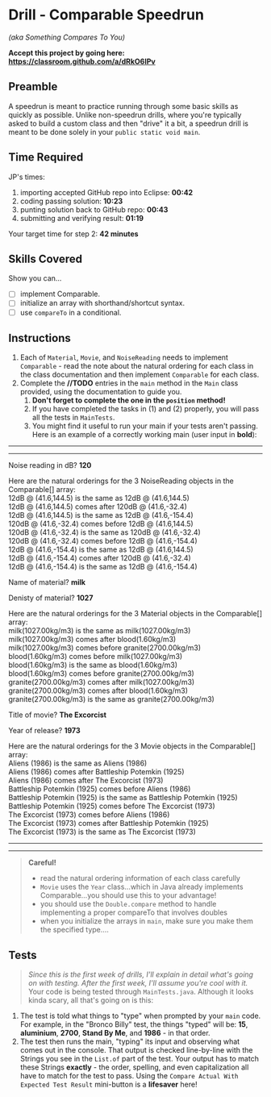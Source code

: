 # Drill - Comparable Speedrun

_(aka Something Compares To You)_

**Accept this project by going here: https://classroom.github.com/a/dRkO6lPv**

## Preamble

A speedrun is meant to practice running through some basic skills as quickly as possible. Unlike non-speedrun drills, where you're typically asked to build a custom class and then "drive" it a bit, a speedrun drill is meant to be done solely in your `public static void main`.

## Time Required

JP's times:

1. importing accepted GitHub repo into Eclipse: **00:42**
2. coding passing solution: **10:23**
3. punting solution back to GitHub repo: **00:43**
4. submitting and verifying result: **01:19**

Your target time for step 2: **42 minutes**

## Skills Covered

Show you can...

- [ ] implement Comparable<T>.
- [ ] initialize an array with shorthand/shortcut syntax.
- [ ] use `compareTo` in a conditional.

## Instructions

1. Each of `Material`, `Movie`, and `NoiseReading` needs to implement `Comparable` - read the note about the natural ordering for each class in the class documentation and then implement `Comparable` for each class.
2. Complete the **//TODO** entries in the `main` method in the `Main` class provided, using the documentation to guide you.
   1. **Don't forget to complete the one in the `position` method!**
   2. If you have completed the tasks in (1) and (2) properly, you will pass all the tests in `MainTests`.
   3. You might find it useful to run your main if your tests aren't passing. Here is an example of a correctly working main (user input in **bold**):

---
---

Noise reading in dB? **120**  


Here are the natural orderings for the 3 NoiseReading objects in the Comparable[] array:   
12dB @ (41.6,144.5) is the same as 12dB @ (41.6,144.5)  
12dB @ (41.6,144.5) comes after 120dB @ (41.6,-32.4)  
12dB @ (41.6,144.5) is the same as 12dB @ (41.6,-154.4)  
120dB @ (41.6,-32.4) comes before 12dB @ (41.6,144.5)  
120dB @ (41.6,-32.4) is the same as 120dB @ (41.6,-32.4)  
120dB @ (41.6,-32.4) comes before 12dB @ (41.6,-154.4)  
12dB @ (41.6,-154.4) is the same as 12dB @ (41.6,144.5)  
12dB @ (41.6,-154.4) comes after 120dB @ (41.6,-32.4)  
12dB @ (41.6,-154.4) is the same as 12dB @ (41.6,-154.4)   

Name of material? **milk**  

Denisty of material? **1027**  


Here are the natural orderings for the 3 Material objects in the Comparable[] array:  
milk(1027.00kg/m3) is the same as milk(1027.00kg/m3)  
milk(1027.00kg/m3) comes after blood(1.60kg/m3)  
milk(1027.00kg/m3) comes before granite(2700.00kg/m3)  
blood(1.60kg/m3) comes before milk(1027.00kg/m3)  
blood(1.60kg/m3) is the same as blood(1.60kg/m3)  
blood(1.60kg/m3) comes before granite(2700.00kg/m3)  
granite(2700.00kg/m3) comes after milk(1027.00kg/m3)  
granite(2700.00kg/m3) comes after blood(1.60kg/m3)  
granite(2700.00kg/m3) is the same as granite(2700.00kg/m3)  

Title of movie? **The Excorcist**  

Year of release? **1973**  


Here are the natural orderings for the 3 Movie objects in the Comparable[] array:  
Aliens (1986) is the same as Aliens (1986)  
Aliens (1986) comes after Battleship Potemkin (1925)  
Aliens (1986) comes after The Excorcist (1973)  
Battleship Potemkin (1925) comes before Aliens (1986)  
Battleship Potemkin (1925) is the same as Battleship Potemkin (1925)  
Battleship Potemkin (1925) comes before The Excorcist (1973)  
The Excorcist (1973) comes before Aliens (1986)  
The Excorcist (1973) comes after Battleship Potemkin (1925)  
The Excorcist (1973) is the same as The Excorcist (1973)  

---
---

> **Careful!**
> - read the natural ordering information of each class carefully
> - `Movie` uses the `Year` class...which in Java already implements Comparable...you should use this to your advantage!
> - you should use the `Double.compare` method to handle implementing a proper compareTo that involves doubles
> - when you initialize the arrays in `main`, make sure you make them the specified type....


## Tests

> *Since this is the first week of drills, I'll explain in detail what's going on with testing. After the first week, I'll assume you're cool with it.*
Your code is being tested through `MainTests.java`. Although it looks kinda scary, all that's going on is this:

1. The test is told what things to "type" when prompted by your `main` code. For example, in the "Bronco Billy" test, the things "typed" will be: **15**, **aluminium**, **2700**, **Stand By Me**, and **1986** - in that order.
2. The test then runs the main, "typing" its input and observing what comes out in the console. That output is checked line-by-line with the Strings you see in the `List.of` part of the test. Your output has to match these Strings **exactly** - the order, spelling, and even capitalization all have to match for the test to pass. Using the `Compare Actual With Expected Test Result` mini-button is a **lifesaver** here!